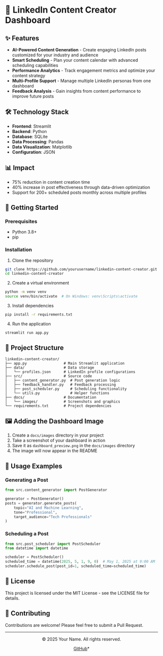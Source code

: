 # 🚀 LinkedIn Content Creator Dashboard

## ✨ Features

- **AI-Powered Content Generation** - Create engaging LinkedIn posts customized for your industry and audience
- **Smart Scheduling** - Plan your content calendar with advanced scheduling capabilities
- **Performance Analytics** - Track engagement metrics and optimize your content strategy
- **Multi-Profile Support** - Manage multiple LinkedIn personas from one dashboard
- **Feedback Analysis** - Gain insights from content performance to improve future posts

## 🛠️ Technology Stack

- **Frontend**: Streamlit
- **Backend**: Python
- **Database**: SQLite
- **Data Processing**: Pandas
- **Data Visualization**: Matplotlib
- **Configuration**: JSON

## 📊 Impact

- 75% reduction in content creation time
- 40% increase in post effectiveness through data-driven optimization
- Support for 200+ scheduled posts monthly across multiple profiles

## 🚀 Getting Started

### Prerequisites

- Python 3.8+
- pip

### Installation

1. Clone the repository
```bash
git clone https://github.com/yourusername/linkedin-content-creator.git
cd linkedin-content-creator
```

2. Create a virtual environment
```bash
python -m venv venv
source venv/bin/activate  # On Windows: venv\Scripts\activate
```

3. Install dependencies
```bash
pip install -r requirements.txt
```

4. Run the application
```bash
streamlit run app.py
```

## 📁 Project Structure

```
linkedin-content-creator/
├── app.py                 # Main Streamlit application
├── data/                  # Data storage
│   └── profiles.json      # LinkedIn profile configurations
├── src/                   # Source code
│   ├── content_generator.py  # Post generation logic
│   ├── feedback_handler.py   # Feedback processing
│   ├── post_scheduler.py     # Scheduling functionality
│   └── utils.py              # Helper functions
├── docs/                  # Documentation
│   └── images/            # Screenshots and graphics
└── requirements.txt       # Project dependencies
```

## 🖼️ Adding the Dashboard Image

1. Create a `docs/images` directory in your project
2. Take a screenshot of your dashboard in action
3. Save it as `dashboard_preview.png` in the `docs/images` directory
4. The image will now appear in the README

## 📝 Usage Examples

### Generating a Post

```python
from src.content_generator import PostGenerator

generator = PostGenerator()
posts = generator.generate_posts(
    topic="AI and Machine Learning",
    tone="Professional",
    target_audience="Tech Professionals"
)
```

### Scheduling a Post

```python
from src.post_scheduler import PostScheduler
from datetime import datetime

scheduler = PostScheduler()
scheduled_time = datetime(2025, 5, 1, 9, 0)  # May 1, 2025 at 9:00 AM
scheduler.schedule_post(post_id=1, scheduled_time=scheduled_time)
```

## 📄 License

This project is licensed under the MIT License - see the LICENSE file for details.

## 🤝 Contributing

Contributions are welcome! Please feel free to submit a Pull Request.

---

<div align="center">
  <p>© 2025 Your Name. All rights reserved.</p>
  <p>
    <a href="https://github.com/MaheshwaryNArkhede">GitHub</a>*
  </p>
</div>
